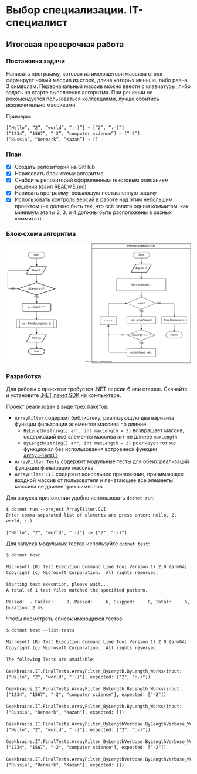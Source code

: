 # Выбор специализации. IT-специалист

## Итоговая проверочная работа

### Постановка задачи

Написать программу, которая из имеющегося массива строк формирует новый массив из строк, длина которых меньше, либо равна 3 символам. Первоначальный массив можно ввести с клавиатуры, либо задать на старте выполнения алгоритма. При решении не рекомендуется пользоваться коллекциями, лучше обойтись исключительно массивами.

Примеры:

```
[“Hello”, “2”, “world”, “:-)”] → [“2”, “:-)”]
[“1234”, “1567”, “-2”, “computer science”] → [“-2”]
[“Russia”, “Denmark”, “Kazan”] → []
```

### План

- [x] Создать репозиторий на GitHub
- [x] Нарисовать блок-схему алгоритма 
- [x] Снабдить репозиторий оформленным текстовым описанием решения (файл README.md)
- [x] Написать программу, решающую поставленную задачу
- [x] Использовать контроль версий в работе над этим небольшим проектом (не должно быть так, что всё залито одним коммитом, как минимум этапы 2, 3, и 4 должны быть расположены в разных коммитах)

### Блок-схема алгоритма

![Flowchart](./algo.drawio.svg)

### Разработка

Для работы с проектом требуется .NET версии 6 или старше. Скачайте и установите [.NET пакет SDK](https://dotnet.microsoft.com/en-us/download/dotnet) на компьютере.

Проект реализован в виде трех пакетов:
- `ArrayFilter` содержит библиотеку, реализующую два варианта функции фильтрации элементов массива по длинне
    - `ByLength(string[] arr, int maxLength = 3)` возвращает массив, содержащий все элементы массива `arr` не длинее `maxLength`
    - `ByLength(string[] arr, int maxLength = 3)` реализует тот же функционал без использования встроенной функции [`Array.FindAll`](https://learn.microsoft.com/ru-ru/dotnet/api/system.array.findall?view=net-6.0)
- `ArrayFilter.Tests` содержит модульные тесты для обеих реализаций фунцкции фильтрации массива
- `ArrayFilter.CLI` содержит консольное приложение, принимающее входной массив от пользователя и печатающее все элементы массива не длинее трех символов

Для запуска приложения удобно использовать `dotnet run`:

```sh-session
$ dotnet run --project ArrayFilter.CLI
Enter comma-separated list of elements and press enter: Hello, 2, world, :-)

["Hello", "2", "world", ":-)"] -> ["2", ":-)"]
```

Для запуска модульных тестов используйте `dotnet test`:

```sh-session
$ dotnet test

Microsoft (R) Test Execution Command Line Tool Version 17.2.0 (arm64)
Copyright (c) Microsoft Corporation.  All rights reserved.

Starting test execution, please wait...
A total of 1 test files matched the specified pattern.

Passed!  - Failed:     0, Passed:     6, Skipped:     0, Total:     6, Duration: 2 ms
```

Чтобы посмотреть список имеющихся тестов: 

```sh-session
$ dotnet test --list-tests

Microsoft (R) Test Execution Command Line Tool Version 17.2.0 (arm64)
Copyright (c) Microsoft Corporation.  All rights reserved.

The following Tests are available:
    Geekbrains.IT.FinalTests.ArrayFilter_ByLength.ByLength_Works(input: ["Hello", "2", "world", ":-)"], expected: ["2", ":-)"])
    Geekbrains.IT.FinalTests.ArrayFilter_ByLength.ByLength_Works(input: ["1234", "1567", "-2", "computer science"], expected: ["-2"])
    Geekbrains.IT.FinalTests.ArrayFilter_ByLength.ByLength_Works(input: ["Russia", "Denmark", "Kazan"], expected: [])
    Geekbrains.IT.FinalTests.ArrayFilter_ByLengthVerbose.ByLengthVerbose_Works(input: ["Hello", "2", "world", ":-)"], expected: ["2", ":-)"])
    Geekbrains.IT.FinalTests.ArrayFilter_ByLengthVerbose.ByLengthVerbose_Works(input: ["1234", "1567", "-2", "computer science"], expected: ["-2"])
    Geekbrains.IT.FinalTests.ArrayFilter_ByLengthVerbose.ByLengthVerbose_Works(input: ["Russia", "Denmark", "Kazan"], expected: [])
```